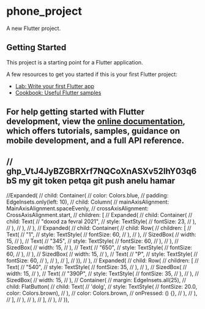 # phone_project

A new Flutter project.

## Getting Started

This project is a starting point for a Flutter application.

A few resources to get you started if this is your first Flutter project:

- [Lab: Write your first Flutter app](https://docs.flutter.dev/get-started/codelab)
- [Cookbook: Useful Flutter samples](https://docs.flutter.dev/cookbook)

For help getting started with Flutter development, view the
[online documentation](https://docs.flutter.dev/), which offers tutorials,
samples, guidance on mobile development, and a full API reference.
----------------------------------------------------------------------------------
// 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 my git token petqa git push anelu hamar
----------------------------------------------------------------------------------

//Expanded(
// child: Container(
// color: Colors.blue,
// padding: EdgeInsets.only(left: 10),
// child: Column(
// mainAxisAlignment: MainAxisAlignment.spaceEvenly,
// crossAxisAlignment: CrossAxisAlignment.start,
// children: [
// Expanded(
// child: Container(
// child: Text(
// "doxod za fevral 2021",
// style: TextStyle(
// fontSize: 23,
// ),
// ),
// ),
// ),
// Expanded(
// child: Container(
// child: Row(
// children: [
// Text(
// "1",
// style: TextStyle(
// fontSize: 60,
// ),
// ),
// SizedBox(
// width: 15,
// ),
// Text(
// "345",
// style: TextStyle(
// fontSize: 60,
// ),
// ),
// SizedBox(
// width: 15,
// ),
// Text(
// "650",
// style: TextStyle(
// fontSize: 60,
// ),
// ),
// SizedBox(
// width: 15,
// ),
// Text(
// "P",
// style: TextStyle(
// fontSize: 60,
// ),
// ),
// ],
// )),
// ),
// Expanded(
// child: Row(
// children: [
// Text(
// "540",
// style: TextStyle(
// fontSize: 35,
// ),
// ),
// SizedBox(
// width: 15,
// ),
// Text(
// "390P",
// style: TextStyle(
// fontSize: 35,
// ),
// ),
// SizedBox(
// width: 15,
// ),
// Container(
// margin: EdgeInsets.all(25),
// child: FlatButton(
// child: Text(
// 'dolg',
// style: TextStyle(
// fontSize: 20.0, color: Colors.brown),
// ),
// color: Colors.brown,
// onPressed: () {},
// ),
// ),
// ],
// ),
// ),
// ],
// ),
// )),